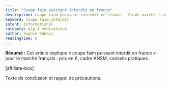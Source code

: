 ```yaml
---
title: "Coupe faim puissant interdit en france"
description: coupe faim puissant interdit en france — Guide marché français.
keyword: coupe faim interdit
intent: Informational
category: glp-1 medications
author: Sophie Dubois
readingTime: 6
---
```

**Résumé :** Cet article explique « coupe faim puissant interdit en france » pour le marché français : prix en €, cadre ANSM, conseils pratiques.


[affiliate-box]

Texte de conclusion et rappel de précautions.


























































